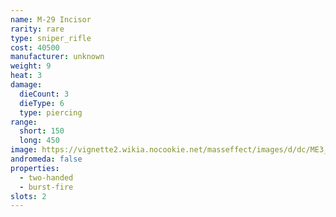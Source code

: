 ```yaml
---
name: M-29 Incisor
rarity: rare
type: sniper_rifle
cost: 40500
manufacturer: unknown
weight: 9
heat: 3
damage:
  dieCount: 3
  dieType: 6
  type: piercing
range:
  short: 150
  long: 450
image: https://vignette2.wikia.nocookie.net/masseffect/images/d/dc/ME3_Incisor_Sniper_Rifle.png/revision/latest?cb=20120317191319
andromeda: false
properties:
  - two-handed
  - burst-fire
slots: 2
---
```

